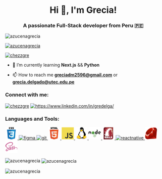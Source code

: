 <h1 align="center">Hi 👋, I'm Grecia!</h1>
<h3 align="center">A passionate Full-Stack developer from Peru 🇵🇪</h3>

<p align="left"> <img src="https://komarev.com/ghpvc/?username=azucenagrecia&label=Profile%20views&color=0e75b6&style=flat" alt="azucenagrecia" /> </p>

<p align="left"> <a href="https://github.com/ryo-ma/github-profile-trophy"><img src="https://github-profile-trophy.vercel.app/?username=azucenagrecia" alt="azucenagrecia" /></a> </p>

<p align="left"> <a href="https://twitter.com/chezzgre" target="blank"><img src="https://img.shields.io/twitter/follow/chezzgre?logo=twitter&style=for-the-badge" alt="chezzgre" /></a> </p>

- 🌱 I’m currently learning **Next.js** && **Python** 

- 📫 How to reach me **greciadm2596@gmail.com** or **grecia.delgado@utec.edu.pe**

<h3 align="left">Connect with me:</h3>
<p align="left">
<a href="https://twitter.com/chezzgre" target="blank"><img align="center" src="https://logodownload.org/wp-content/uploads/2014/09/twitter-logo-1.png" alt="chezzgre" height="30" width="40" /></a>
<a href="https://linkedin.com/in/https://www.linkedin.com/in/gredelga/" target="blank"><img align="center" src="https://image.flaticon.com/icons/png/512/174/174857.png" alt="https://www.linkedin.com/in/gredelga/" height="40" width="40" /></a>
</p>

<h3 align="left">Languages and Tools:</h3>
<p align="left"> <a href="https://www.w3schools.com/css/" target="_blank"> <img src="https://raw.githubusercontent.com/devicons/devicon/master/icons/css3/css3-original-wordmark.svg" alt="css3" width="40" height="40"/> </a> <a href="https://www.figma.com/" target="_blank"> <img src="https://www.vectorlogo.zone/logos/figma/figma-icon.svg" alt="figma" width="40" height="40"/> </a> <a href="https://git-scm.com/" target="_blank"> <img src="https://www.vectorlogo.zone/logos/git-scm/git-scm-icon.svg" alt="git" width="40" height="40"/> </a> <a href="https://www.w3.org/html/" target="_blank"> <img src="https://raw.githubusercontent.com/devicons/devicon/master/icons/html5/html5-original-wordmark.svg" alt="html5" width="40" height="40"/> </a> <a href="https://developer.mozilla.org/en-US/docs/Web/JavaScript" target="_blank"> <img src="https://raw.githubusercontent.com/devicons/devicon/master/icons/javascript/javascript-original.svg" alt="javascript" width="40" height="40"/> </a> <a href="https://www.linux.org/" target="_blank"> <img src="https://raw.githubusercontent.com/devicons/devicon/master/icons/linux/linux-original.svg" alt="linux" width="40" height="40"/> </a> <a href="https://nodejs.org" target="_blank"> <img src="https://raw.githubusercontent.com/devicons/devicon/master/icons/nodejs/nodejs-original-wordmark.svg" alt="nodejs" width="40" height="40"/> </a> <a href="https://rubyonrails.org" target="_blank"> <img src="https://raw.githubusercontent.com/devicons/devicon/master/icons/rails/rails-original-wordmark.svg" alt="rails" width="40" height="40"/> </a> <a href="https://reactnative.dev/" target="_blank"> <img src="https://reactnative.dev/img/header_logo.svg" alt="reactnative" width="40" height="40"/> </a> <a href="https://www.ruby-lang.org/en/" target="_blank"> <img src="https://raw.githubusercontent.com/devicons/devicon/master/icons/ruby/ruby-original.svg" alt="ruby" width="40" height="40"/> </a> <a href="https://sass-lang.com" target="_blank"> <img src="https://raw.githubusercontent.com/devicons/devicon/master/icons/sass/sass-original.svg" alt="sass" width="40" height="40"/> </a> </p>

<p><img align="left" src="https://github-readme-stats.vercel.app/api/top-langs?username=azucenagrecia&show_icons=true&locale=en&layout=compact" alt="azucenagrecia" /></p>

<p>&nbsp;<img align="center" src="https://github-readme-stats.vercel.app/api?username=azucenagrecia&show_icons=true&locale=en" alt="azucenagrecia" /></p>

<p><img align="center" src="https://github-readme-streak-stats.herokuapp.com/?user=azucenagrecia&" alt="azucenagrecia" /></p>

